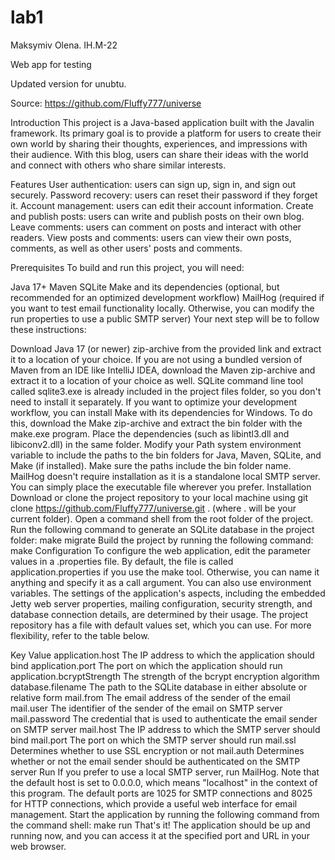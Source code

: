 # lab1
Maksymiv Olena. IH.M-22

Web app for testing

Updated version for unubtu.

Source: https://github.com/Fluffy777/universe

Introduction
This project is a Java-based application built with the Javalin framework. Its primary goal is to provide a platform for users to create their own world by sharing their thoughts, experiences, and impressions with their audience. With this blog, users can share their ideas with the world and connect with others who share similar interests.

Features
User authentication: users can sign up, sign in, and sign out securely.
Password recovery: users can reset their password if they forget it.
Account management: users can edit their account information.
Create and publish posts: users can write and publish posts on their own blog.
Leave comments: users can comment on posts and interact with other readers.
View posts and comments: users can view their own posts, comments, as well as other users' posts and comments.

Prerequisites
To build and run this project, you will need:

Java 17+
Maven
SQLite
Make and its dependencies (optional, but recommended for an optimized development workflow)
MailHog (required if you want to test email functionality locally. Otherwise, you can modify the run properties to use a public SMTP server)
Your next step will be to follow these instructions:

Download Java 17 (or newer) zip-archive from the provided link and extract it to a location of your choice.
If you are not using a bundled version of Maven from an IDE like IntelliJ IDEA, download the Maven zip-archive and extract it to a location of your choice as well.
SQLite command line tool called sqlite3.exe is already included in the project files folder, so you don't need to install it separately.
If you want to optimize your development workflow, you can install Make with its dependencies for Windows. To do this, download the Make zip-archive and extract the bin folder with the make.exe program. Place the dependencies (such as libintl3.dll and libiconv2.dll) in the same folder.
Modify your Path system environment variable to include the paths to the bin folders for Java, Maven, SQLite, and Make (if installed). Make sure the paths include the bin folder name.
MailHog doesn't require installation as it is a standalone local SMTP server. You can simply place the executable file wherever you prefer.
Installation
Download or clone the project repository to your local machine using git clone https://github.com/Fluffy777/universe.git . (where . will be your current folder).
Open a command shell from the root folder of the project.
Run the following command to generate an SQLite database in the project folder: make migrate
Build the project by running the following command: make
Configuration
To configure the web application, edit the parameter values in a .properties file. By default, the file is called application.properties if you use the make tool. Otherwise, you can name it anything and specify it as a call argument. You can also use environment variables. The settings of the application's aspects, including the embedded Jetty web server properties, mailing configuration, security strength, and database connection details, are determined by their usage. The project repository has a file with default values set, which you can use. For more flexibility, refer to the table below.

Key	Value
application.host	The IP address to which the application should bind
application.port	The port on which the application should run
application.bcryptStrength	The strength of the bcrypt encryption algorithm
database.filename	The path to the SQLite database in either absolute or relative form
mail.from	The email address of the sender of the email
mail.user	The identifier of the sender of the email on SMTP server
mail.password	The credential that is used to authenticate the email sender on SMTP server
mail.host	The IP address to which the SMTP server should bind
mail.port	The port on which the SMTP server should run
mail.ssl	Determines whether to use SSL encryption or not
mail.auth	Determines whether or not the email sender should be authenticated on the SMTP server
Run
If you prefer to use a local SMTP server, run MailHog. Note that the default host is set to 0.0.0.0, which means "localhost" in the context of this program. The default ports are 1025 for SMTP connections and 8025 for HTTP connections, which provide a useful web interface for email management.
Start the application by running the following command from the command shell: make run
That's it! The application should be up and running now, and you can access it at the specified port and URL in your web browser.

